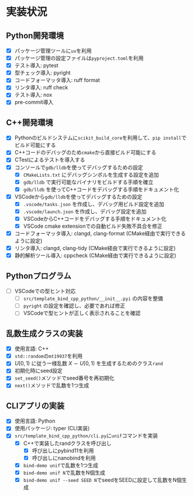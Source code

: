 # 実装状況

## Python開発環境

- [x] パッケージ管理ツールに`uv`を利用
- [x] パッケージ管理の設定ファイルは`pyproject.toml`を利用
- [x] テスト導入: pytest
- [x] 型チェック導入: pyright
- [x] コードフォーマッタ導入: ruff format
- [x] リンタ導入: ruff check
- [x] テスト導入: nox
- [x] pre-commit導入

## C++開発環境

- [x] Pythonのビルドシステムに`scikit_build_core`を利用して、`pip install`でビルド可能にする
- [x] C++コードのデバッグのため`cmake`から直接ビルド可能にする
- [x] CTestによるテストを導入する
- [x] コンソールで`gdb/lldb`を使ってデバッグするための設定
    - [x] `CMakeLists.txt` にデバッグシンボルを生成する設定を追加
    - [x] `gdb/lldb` で実行可能なバイナリをビルドする手順を確立
    - [x] `gdb/lldb` を使ってC++コードをデバッグする手順をドキュメント化
- [x] VSCodeから`gdb/lldb`を使ってデバッグするための設定
    - [x] `.vscode/tasks.json` を作成し、デバッグ用ビルド設定を追加
    - [x] `.vscode/launch.json` を作成し、デバッグ設定を追加
    - [x] VSCodeからC++コードをデバッグする手順をドキュメント化
    - [x] VSCode cmake extensionでの自動ビルド失敗不具合を修正
- [x] コードフォーマッタ導入: clangd, clang-format (CMake経由で実行できるように設定)
- [x] リンタ導入: clangd, clang-tidy (CMake経由で実行できるように設定)
- [x] 静的解析ツール導入: cppcheck (CMake経由で実行できるように設定)

## Pythonプログラム

- [ ] VSCodeでの型ヒント対応
    - [ ] `src/template_bind_cpp_python/__init__.pyi` の内容を整備
    - [ ] `pyright` の設定を確認し、必要であれば修正
    - [ ] VSCodeで型ヒントが正しく表示されることを確認

## 乱数生成クラスの実装

- [x] 使用言語: C++
- [x] `std::random`の`mt19937`を利用
- [x] $U[0,1)$ に従う一様乱数 $X \sim U[0,1)$ を生成するためのクラス`rand`
- [x] 初期化時にseed設定
- [x] `set_seed()`メソッドでseed番号を再初期化
- [x] `next()`メソッドで乱数を1つ生成

## CLIアプリの実装

- [x] 使用言語: Python
- [x] 使用パッケージ: typer (CLI実装)
- [x] `src/template_bind_cpp_python/cli.py`に`unif`コマンドを実装
    - [x] C++で実装したrandクラスを呼び出し
        - [x] 呼び出しにpybind11を利用
        - [x] 呼び出しにnanobindを利用
    - [x] `bind-demo unif`で乱数を1つ生成
    - [x] `bind-demo unif N`で乱数をN個生成
    - [x] `bind-demo unif --seed SEED N`でseedをSEEDに設定して乱数をN個生成
